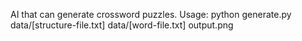 AI that can generate crossword puzzles.
Usage: python generate.py data/[structure-file.txt] data/[word-file.txt] output.png
